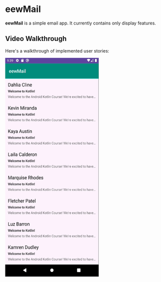 # eewMail

**eewMail** is a simple email app. It currently contains only display features.

## Video Walkthrough

Here's a walkthrough of implemented user stories:

<img src='https://raw.githubusercontent.com/edithngundi/eewMail/main/eewmail.gif' title='Video Walkthrough' width='300' height='700' alt='Video Walkthrough'/>